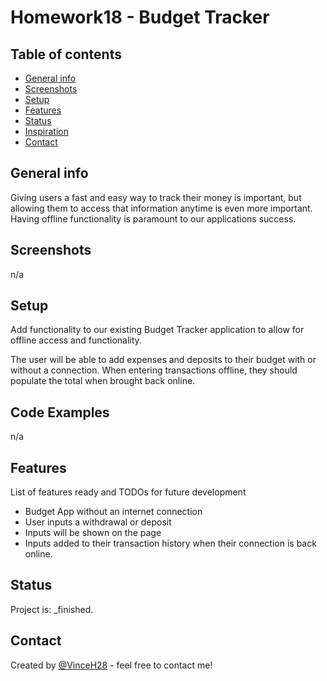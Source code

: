 # Homework18 - Budget Tracker

## Table of contents
* [General info](#general-info)
* [Screenshots](#screenshots)
* [Setup](#setup)
* [Features](#features)
* [Status](#status)
* [Inspiration](#inspiration)
* [Contact](#contact)

## General info
Giving users a fast and easy way to track their money is important, but allowing them to access that information anytime is even more important. Having offline functionality is paramount to our applications success. 

## Screenshots
n/a

## Setup
Add functionality to our existing Budget Tracker application to allow for offline access and functionality.

The user will be able to add expenses and deposits to their budget with or without a connection. When entering transactions offline, they should populate the total when brought back online.

## Code Examples
n/a

## Features
List of features ready and TODOs for future development
* Budget App without an internet connection
* User inputs a withdrawal or deposit
* Inputs will be shown on the page
* Inputs added to their transaction history when their connection is back online.

## Status
Project is: _finished.

## Contact
Created by [@VinceH28](https://github.com/VinceH28/BudgetTracker) - feel free to contact me!
